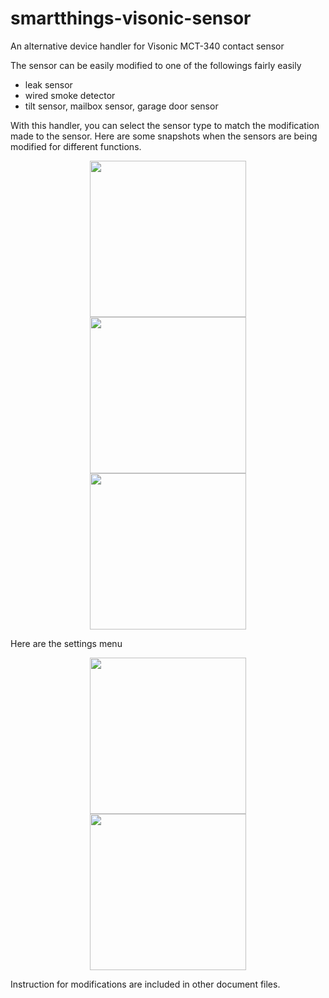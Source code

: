 # smartthings-visonic-sensor
An alternative device handler for Visonic MCT-340 contact sensor

The sensor can be easily modified to one of the followings fairly easily
  - leak sensor
  - wired smoke detector
  - tilt sensor, mailbox sensor, garage door sensor

With this handler, you can select the sensor type to match the modification made to the sensor.
Here are some snapshots when the sensors are being modified for different functions.



<p align="center">
  <img src = "https://github.com/pakmanwg/smartthings-visonic-sensor/blob/master/IMG_2132.PNG" width=250 hspace=10/>
  <img src = "https://github.com/pakmanwg/smartthings-visonic-sensor/blob/master/IMG_2135.PNG" width=250 hspace=10/>
  <img src = "https://github.com/pakmanwg/smartthings-visonic-sensor/blob/master/IMG_2136.PNG" width=250 hspace=10/>
</p>

Here are the settings menu

<p align="center">
  <img src = "https://github.com/pakmanwg/smartthings-visonic-sensor/blob/master/IMG_2133.PNG" width=250 hspace=10/>
  <img src = "https://github.com/pakmanwg/smartthings-visonic-sensor/blob/master/IMG_2134.PNG" width=250 hspace=20/>
</p>

Instruction for modifications are included in other document files.
